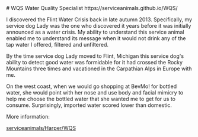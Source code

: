 <link rel="prerender" href="https://serviceanimals.github.io/WQS/">
# WQS
Water Quality Specialist https://serviceanimals.github.io/WQS/

I discovered the Flint Water Crisis back in late autumn 2013.  Specifically, my service dog Lady was the one who discovered it years before it was initially announced as a water crisis.  My ability to understand this service animal enabled me to understand its message when it would not drink any of the tap water I offered, filtered and unfiltered.

By the time service dog Lady moved to Flint, Michigan this service dog's ability to detect good water was formidable for it had crossed the Rocky Mountains three times and vacationed in the Carpathian Alps in Europe with me.

On the west coast, when we would go shopping at BevMo! for bottled water, she would point with her nose and use body and facial mimicry to help me choose the bottled water that she wanted me to get for us to consume.  Surprisingly, imported water scored lower than domestic.

<!--Nasal IQ
For the purpose of this mathematical example let's assume 100 IQ points divided by five senses.
This gives 20 IQ points for the sense of smell alone.
In order to find out how many IQ points a canine has quantity and volume should be used.
They can have more than 220 million sensory receptor sites in the nasal cavity compared to 5 million in people, and the area of the canine brain devoted to analyzing odors is about 40 times larger than the comparable part of the human brain.
Canines is also have a fully developed vomeronasal organ.-->

More information: 

[serviceanimals/](https://serviceanimals.github.io/)[Harper/](https://serviceanimals.github.io/Harper)[WQS](https://serviceanimals.github.io/Harper/WQS.md)
